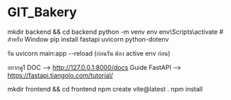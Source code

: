 # GIT_Bakery
 



mkdir backend && cd backend
python -m venv env
env\Scripts\activate     # สำหรับ Window
pip install fastapi uvicorn python-dotenv

รัน uvicorn main:app --reload (ก่อนรัน ต้อง active env ก่อน)

อยากดู1 DOC --> http://127.0.0.1:8000/docs
Guide FastAPI --> https://fastapi.tiangolo.com/tutorial/


mkdir frontend && cd frontend
npm create vite@latest .
npm install


